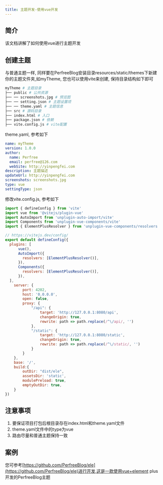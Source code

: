 ```yaml
---
title: 主题开发-使用vue开发
---
```

## 简介
该文档讲解了如何使用vue进行主题开发

## 创建主题
与普通主题一样, 同样要在PerfreeBlog安装目录resources/static/themes下新建你的主题文件夹,如myTheme, 您也可以使用vite来创建, 保持目录结构如下即可
```bash
myTheme # 主题目录
├── public # 公共资源
├── ── screenshots.jpg # 预览图
├── ── setting.json # 主题设置项
├── ── theme.yaml # 主题信息
├── src # 源码目录
├── index.html # 入口
├── package.json # 依赖
├── vite.config.js # vite配置
```
theme.yaml, 参考如下
```yaml
name: myTheme
version: 1.0.0
author:
  name: Perfree
  email: perfree@126.com
  webSite: http://yinpengfei.com
description: 主题描述
updateUrl: http://yinpengfei.com
screenshots: screenshots.jpg
type: vue
settingType: json
```

修改vite.config.js, 参考如下
```javascript
import { defineConfig } from 'vite'
import vue from '@vitejs/plugin-vue'
import AutoImport from 'unplugin-auto-import/vite'
import Components from 'unplugin-vue-components/vite'
import { ElementPlusResolver } from 'unplugin-vue-components/resolvers'

// https://vitejs.dev/config/
export default defineConfig({
  plugins: [
      vue(),
      AutoImport({
        resolvers: [ElementPlusResolver()],
      }),
      Components({
        resolvers: [ElementPlusResolver()],
      }),
  ],
    server: {
        port: 4202,
        host: '0.0.0.0',
        open: false,
        proxy: {
            "/api": {
                target: 'http://127.0.0.1:8080/api',
                changeOrigin: true,
                rewrite: path => path.replace(/^\/api/, '')
            },
            "/static": {
                target: 'http://127.0.0.1:8080/static',
                changeOrigin: true,
                rewrite: path => path.replace(/^\/static/, '')
            }
        }
    },
    base: '/',
    build:{
        outDir: "dist/ele",
        assetsDir: 'static',
        modulePreload: true,
        emptyOutDir: true,
    }
})
```

## 注意事项
1. 要保证项目打包后根目录存在index.html和theme.yaml文件
2. theme.yaml文件中的type为vue
3. 路由尽量和普通主题保持一致


## 案例
您可参考[https://github.com/PerfreeBlog/ele](https://github.com/PerfreeBlog/ele)进行开发,这是一款使用vue+element plus开发的PerfreeBlog主题